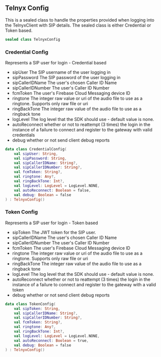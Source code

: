 ## Telnyx Config

This is a sealed class to handle the properties provided when logging into the TelnyxClient with SIP details. The sealed class is either Credential or Token based.
```kotlin
sealed class TelnyxConfig
```

### Credential Config

Represents a SIP user for login - Credential based
 * sipUser The SIP username of the user logging in
 * sipPassword The SIP password of the user logging in
 * sipCallerIDName The user's chosen Caller ID Name
 * sipCallerIDNumber The user's Caller ID Number
 * fcmToken The user's Firebase Cloud Messaging device ID
 * ringtone The integer raw value or uri of the audio file to use as a ringtone. Supports only raw file or uri
 * ringBackTone The integer raw value of the audio file to use as a ringback tone
 * logLevel The log level that the SDK should use - default value is none.
 * autoReconnect whether or not to reattempt (3 times) the login in the instance of a failure to connect and register to the gateway with valid credentials
 * debug whether or not send client debug reports

```kotlin
data class CredentialConfig(
    val sipUser: String,
    val sipPassword: String,
    val sipCallerIDName: String?,
    val sipCallerIDNumber: String?,
    val fcmToken: String?,
    val ringtone: Any?,
    val ringBackTone: Int?,
    val logLevel: LogLevel = LogLevel.NONE,
    val autoReconnect: Boolean = false,
    val debug: Boolean = false
) : TelnyxConfig()
```

### Token Config

Represents a SIP user for login - Token based
 * sipToken The JWT token for the SIP user.
 * sipCallerIDName The user's chosen Caller ID Name
 * sipCallerIDNumber The user's Caller ID Number
 * fcmToken The user's Firebase Cloud Messaging device ID
 * ringtone The integer raw value or uri of the audio file to use as a ringtone. Supports only raw file or uri
 * ringBackTone The integer raw value of the audio file to use as a ringback tone
 * logLevel The log level that the SDK should use - default value is none.
 * autoReconnect whether or not to reattempt (3 times) the login in the instance of a failure to connect and register to the gateway with a valid token
 * debug whether or not send client debug reports

```kotlin
data class TokenConfig(
    val sipToken: String,
    val sipCallerIDName: String?,
    val sipCallerIDNumber: String?,
    val fcmToken: String?,
    val ringtone: Any?,
    val ringBackTone: Int?,
    val logLevel: LogLevel = LogLevel.NONE,
    val autoReconnect: Boolean = true,
    val debug: Boolean = false
) : TelnyxConfig()
```